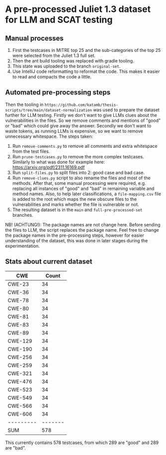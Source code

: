 # A pre-processed Juliet 1.3 dataset for LLM and SCAT testing

## Manual processes
1. First the testcases in MITRE top 25 and the sub-categories of the top 25 were selected from the Juliet 1.3 full set.
2. Then the ant build tooling was replaced with gradle tooling.
3. This state was uploaded to the branch `original-set`.
4. Use IntelliJ code reformatting to reformat the code. This makes it easier to read and compacts the code a little.

## Automated pre-processing steps
Then the tooling in `https://github.com/katamb/thesis-scripts/tree/main/dataset-normalization` was used to prepare the
dataset further for LLM testing. Firstly we don't want to give LLMs clues about the vulnerabilities in the files.
So we remove comments and mentions of "good" or "bad" which could give away the answer. Secondly we don't want to waste
tokens, as running LLMs is expensive, so we want to remove unnecessary whitespace. The steps taken:
1. Run `remove-comments.py` to remove all comments and extra whitespace from the test files.
2. Run `prune-testcases.py` to remove the more complex testcases. Similarly to what was done for example here: https://arxiv.org/pdf/2311.16169.pdf
3. Run `split-files.py` to split files into 2: good case and bad case.
4. Run `remove-clues.py` script to also rename the files and most of the methods.
   After that, some manual processing were required, e.g.
   replacing all instances of "good" and "bad" in remaining variable and method names.
   Also, to help later classifications, a `file-mapping.csv` file is added to the root which maps the new obscure files
   to the vulnerabilities and marks whether the file is vulnerable or not.
5. The resulting dataset is in the `main` and `full-pre-processed-set` branches.

NB! (ACHTUNG!): The package names are not change here. Before sending the files to LLM, the script replaces the package
name. Feel free to change the package names in the pre-processing steps, however for easier understanding of the dataset,
this was done in later stages during the experimentation.

## Stats about current dataset
| CWE       | Count   |
|-----------|---------|
| CWE-23    | 34      |
| CWE-36    | 34      |
| CWE-78    | 34      |
| CWE-80    | 34      |
| CWE-81    | 34      |
| CWE-83    | 34      |
| CWE-89    | 34      |
| CWE-129   | 34      |
| CWE-190   | 34      |
| CWE-256   | 34      |
| CWE-259   | 34      |
| CWE-321   | 34      |
| CWE-476   | 34      |
| CWE-523   | 34      |
| CWE-549   | 34      |
| CWE-566   | 34      |
| CWE-606   | 34      |
| --------- | ------- |
| SUM       | 578     |

This currently contains 578 testcases, from which 289 are "good" and 289 are "bad". 
